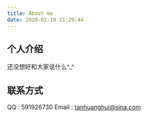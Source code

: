 ```yaml
---
title: About me
date: 2020-02-10 21:29:44
---
```

## 个人介绍
还没想好和大家说什么^_^


联系方式
------
QQ : 591926730
Email : tanhuanghui@sina.com







